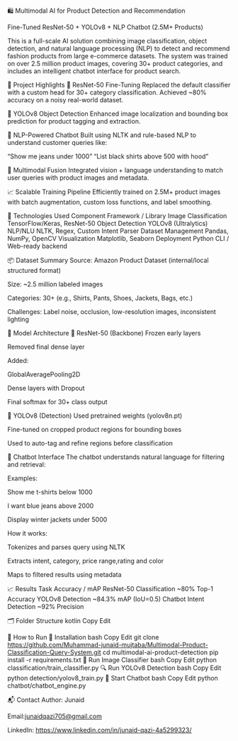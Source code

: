 🛍️ Multimodal AI for Product Detection and Recommendation

Fine-Tuned ResNet-50 + YOLOv8 + NLP Chatbot (2.5M+ Products)

This is a full-scale AI solution combining image classification, object detection, and natural language processing (NLP) to detect and recommend fashion products from large e-commerce datasets. The system was trained on over 2.5 million product images, covering 30+ product categories, and includes an intelligent chatbot interface for product search.

🚀 Project Highlights
🧠 ResNet-50 Fine-Tuning
Replaced the default classifier with a custom head for 30+ category classification. Achieved ~80% accuracy on a noisy real-world dataset.

🔎 YOLOv8 Object Detection
Enhanced image localization and bounding box prediction for product tagging and extraction.

💬 NLP-Powered Chatbot
Built using NLTK and rule-based NLP to understand customer queries like:

“Show me jeans under 1000”
“List black shirts above 500 with hood”

🧠 Multimodal Fusion
Integrated vision + language understanding to match user queries with product images and metadata.

📈 Scalable Training Pipeline
Efficiently trained on 2.5M+ product images with batch augmentation, custom loss functions, and label smoothing.

🧰 Technologies Used
Component	Framework / Library
Image Classification	TensorFlow/Keras, ResNet-50
Object Detection	YOLOv8 (Ultralytics)
NLP/NLU	NLTK, Regex, Custom Intent Parser
Dataset Management	Pandas, NumPy, OpenCV
Visualization	Matplotlib, Seaborn
Deployment	Python CLI / Web-ready backend

📦 Dataset Summary
Source: Amazon Product Dataset (internal/local structured format)

Size: ~2.5 million labeled images

Categories: 30+ (e.g., Shirts, Pants, Shoes, Jackets, Bags, etc.)

Challenges: Label noise, occlusion, low-resolution images, inconsistent lighting

🧠 Model Architecture
🔹 ResNet-50 (Backbone)
Frozen early layers

Removed final dense layer

Added:

GlobalAveragePooling2D

Dense layers with Dropout

Final softmax for 30+ class output

🔹 YOLOv8 (Detection)
Used pretrained weights (yolov8n.pt)

Fine-tuned on cropped product regions for bounding boxes

Used to auto-tag and refine regions before classification

💬 Chatbot Interface
The chatbot understands natural language for filtering and retrieval:

Examples:

Show me t-shirts below 1000

I want blue jeans above 2000

Display winter jackets under 5000

How it works:

Tokenizes and parses query using NLTK

Extracts intent, category, price range,rating and color

Maps to filtered results using metadata

📈 Results
Task	Accuracy / mAP
ResNet-50 Classification	~80% Top-1 Accuracy
YOLOv8 Detection	~84.3% mAP (IoU=0.5)
Chatbot Intent Detection	~92% Precision

🗂️ Folder Structure
kotlin
Copy
Edit

📍 How to Run
🔧 Installation
bash
Copy
Edit
git clone https://github.com/Muhammad-junaid-mujtaba/Multimodal-Product-Classification-Query-System.git
cd multimodal-ai-product-detection
pip install -r requirements.txt
🧠 Run Image Classifier
bash
Copy
Edit
python classification/train_classifier.py
🔍 Run YOLOv8 Detection
bash
Copy
Edit
python detection/yolov8_train.py
💬 Start Chatbot
bash
Copy
Edit
python chatbot/chatbot_engine.py

📬 Contact
Author: Junaid

Email:junaidqazi705@gmail.com

LinkedIn: https://www.linkedin.com/in/junaid-qazi-4a5299323/


